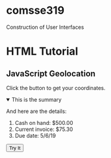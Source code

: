 # comsse319
Construction of User Interfaces


<h1>HTML Tutorial</h1>
    
<h2>JavaScript Geolocation</h2>

<p>Click the button to get your coordinates.</p>


<details open>
  <summary>This is the summary</summary>
  <p>And here are the details:</p>
  <ol>
    <li>Cash on hand: $500.00</li>
    <li>Current invoice: $75.30</li>
    <li>Due date: 5/6/19</li>
  </ol>
</details>

<button onclick="getLocation()">Try It</button>
   
<p id="demo"></p>

<script>
const x = document.getElementById("demo");

function getLocation() {
   try {
      navigator.geolocation.getCurrentPosition(showPosition);
   } catch {
      x.innerHTML = err;
   }
}

function showPosition(position) {
  x.innerHTML = "Latitude: " + position.coords.latitude + 
  "<br>Longitude: " + position.coords.longitude;
}
</script>
    
